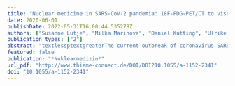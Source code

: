 ```yaml
---
title: "Nuclear medicine in SARS-CoV-2 pandemia: 18F-FDG-PET/CT to visualize COVID-19"
date: 2020-06-01
publishDate: 2022-05-31T16:00:44.535278Z
authors: ["Susanne Lütje", "Milka Marinova", "Daniel Kütting", "Ulrike Attenberger", "Markus Essler", "Ralph Alexander Bundschuh"]
publication_types: ["2"]
abstract: "textlessptextgreaterThe current outbreak of coronavirus SARS-CoV-2 has reached multiple countries worldwide. While the number of newly diagnosed cases and fatalities is rising quickly, far-reaching measures were enacted to prevent further spread. Diagnosis relies on clinical presentation, exposure history, PCR using specimens from the respiratory tract together with computed tomography (CT) imaging. One of the hallmarks of a critical course of COVID-19 is the development of severe acute respiratory distress syndrome (ARDS). As management of COVID-19 can be considered a multi-disciplinary approach involving various medical specialties, we here review the first $^textrm18$F-FDG-PET/CT scans of COVID-19 to discuss how Nuclear Medicine could contribute to management of this disease.textless/ptextgreater"
featured: false
publication: "*Nuklearmedizin*"
url_pdf: "http://www.thieme-connect.de/DOI/DOI?10.1055/a-1152-2341"
doi: "10.1055/a-1152-2341"
---
```


